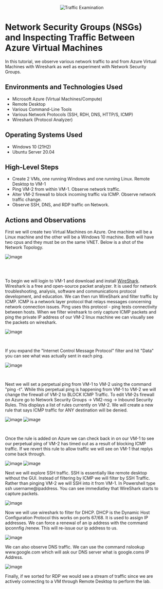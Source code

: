 <p align="center">
<img src="https://i.imgur.com/Ua7udoS.png" alt="Traffic Examination"/>
</p>

<h1>Network Security Groups (NSGs) and Inspecting Traffic Between Azure Virtual Machines</h1>
In this tutorial, we observe various network traffic to and from Azure Virtual Machines with Wireshark as well as experiment with Network Security Groups. <br />


<h2>Environments and Technologies Used</h2>

- Microsoft Azure (Virtual Machines/Compute)
- Remote Desktop
- Various Command-Line Tools
- Various Network Protocols (SSH, RDH, DNS, HTTP/S, ICMP)
- Wireshark (Protocol Analyzer)

<h2>Operating Systems Used </h2>

- Windows 10 (21H2)
- Ubuntu Server 20.04

<h2>High-Level Steps</h2>

- Create 2 VMs, one running Windows and one running Linux. Remote Desktop to VM-1
- Ping VM-2 from within VM-1. Observe network traffic.
- Alter VM-2 firewall to block incoming traffic via ICMP. Observe network traffic change. 
- Observe SSH, DNS, and RDP traffic on Network.

<h2>Actions and Observations</h2>

<p>
First we will create two Virtual Machines on Azure. One machine will be a Linux machine and the other will be a Windows 10 machine. Both will have two cpus and they must be on the same VNET. Below is a shot of the Network Topology.
</p>

![image](https://user-images.githubusercontent.com/111653930/236491025-53d59445-7bfc-4863-87dc-3e0c18e3cbc6.png)

<br />

<br>
<p>
To begin we will login to VM-1 and download and install <a href="https://www.wireshark.org">WireShark</a>. Wireshark is a free and open-source packet analyzer. It is used for network troubleshooting, analysis, software and communications protocol development, and education. We can then run WireShark and filter traffic by ICMP. ICMP is a network layer protocol that relays messages concerning network connection issues. Ping uses this protocol - ping tests connectivity between hosts. When we filter wirehsark to only capture ICMP packets and ping the private IP address of our VM-2 linux machine we can visually see the packets on wireshark.
</p>

![image](https://user-images.githubusercontent.com/111653930/236505185-929b1b70-892c-4df8-951f-85176c8af952.png)


<br>
<p>
If you expand the "Internet Control Message Protocol" filter and hit "Data" you can see what was actually sent in each ping. 
</p>

![image](https://user-images.githubusercontent.com/111653930/236506627-f1e31060-4045-4f06-8362-dea0d61e91b6.png)


<br>
<p>
Next we will set a perpetual ping from VM-1 to VM-2 using the command "ping -t". While this perpetual ping is happening from VM-1 to VM-2 we will change the firewall of VM-2 to BLOCK ICMP Traffic. To edit VM-2s firewall on Azure go to Network Security Groups -> VM2-nsg -> Inbound Security Rules. This displays a list of rules currently on VM-2. We will create a new rule that says ICMP traffic for ANY destination will be denied. 
</p>

![image](https://user-images.githubusercontent.com/111653930/236509131-f74ff6ae-4dc2-41de-a271-5d16fa7331ea.png)
![image](https://user-images.githubusercontent.com/111653930/236509697-2cfd9070-a3be-47e9-ad3a-1f41575aaaed.png)


<br>
<p>
Once the rule is added on Azure we can check back in on our VM-1 to see our perpetual ping of VM-2 has timed out as a result of blocking ICMP traffic. If we revert this rule to allow traffic we will see on VM-1 that replys come back through.
</p>

![image](https://user-images.githubusercontent.com/111653930/236510574-2dd95b40-983e-49d0-bb9d-6b5ab128a099.png)
![image](https://user-images.githubusercontent.com/111653930/236511359-f41131ab-2a84-4adc-8335-d3d3576c7ac1.png)


<p>
Next we will explore SSH traffic. SSH is essentially like remote desktop without the GUI. Instead of filtering by ICMP we will filter by SSH Traffic. Rather than pinging VM-2 we will SSH into it from VM-1. In Powershell type ssh username@ipaddress. You can see immediatley that WireShark starts to capture packets. 
</p>

![image](https://user-images.githubusercontent.com/111653930/236515356-366ec817-4e94-41e0-8ca0-fb038a5afa3c.png)


<p>
Now we will use wireshark to filter for DHCP. DHCP is the Dynamic Host Configuration Protocol this works on ports 67/68. It is used to assign IP addresses. We can force a renewal of an ip address with the command ipconnfig /renew. This will re-issue our ip address to us.  
</p>

![image](https://user-images.githubusercontent.com/111653930/236552057-ab563cbc-77c0-4113-8176-edecb855a819.png)


<p>
We can also observe DNS traffic. We can use the command nslookup www.google.com which will ask our DNS server what is google.coms IP Address. 
</p>

![image](https://user-images.githubusercontent.com/111653930/236552938-d5c861d0-f41c-46bf-aea9-2e49981d9bec.png)


<p>
Finally, if we sorted for RDP we would see a stream of traffic since we are actively connecting to a VM through Remote Desktop to perform the lab. </p>




